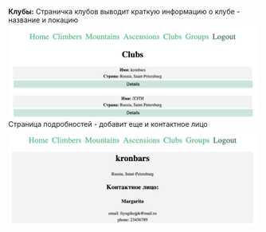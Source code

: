 **Клубы:** 
Страничка клубов выводит краткую информацию о клубе - название и локацию
![](clubs.png)
Страница подробностей - добавит еще и контактное лицо
![](clubs2.png)